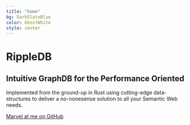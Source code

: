 ```yaml
---
title: "home"
bg: DarkSlateBlue 
color: GhostWhite
style: center
---
```


<!-- <span class="fa-stack subtlecircle" style="font-size:100px; background:rgba(255,166,0,0.1)">
  <i class="fa fa-circle fa-stack-2x text-white"></i>
  <i class="fab fa-connectdevelop fa-stack-1x text-orange"></i>
</span> -->

# RippleDB

## Intuitive GraphDB for the Performance Oriented

Implemented from the ground-up in Rust using cutting-edge data-structures to deliver a no-nonesense solution to all your Semantic Web needs.

<span id="forkongithub">
  <a href="{{ site.source_link }}" class="bg-blue">
    Marvel at me on GitHub
  </a>
</span>
